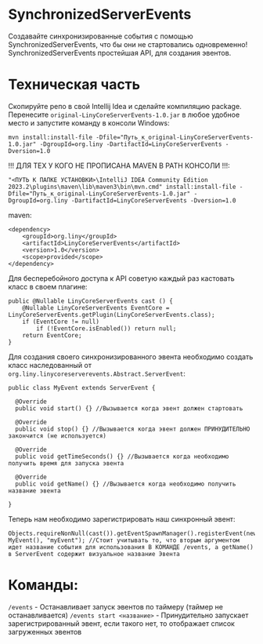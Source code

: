 # SynchronizedServerEvents

Создавайте синхронизированные события с помощью SynchronizedServerEvents, что бы они не стартовались одновременно!
SynchronizedServerEvents простейшая API, для создания эвентов.

# Техническая часть

Скопируйте репо в свой Intellij Idea и сделайте компиляцию package. Перенесите ```original-LinyCoreServerEvents-1.0.jar``` в любое удобное место и запустите команду в консоли Windows:
```
mvn install:install-file -Dfile="Путь_к_original-LinyCoreServerEvents-1.0.jar" -DgroupId=org.liny -DartifactId=LinyCoreServerEvents -Dversion=1.0
```
!!! ДЛЯ ТЕХ У КОГО НЕ ПРОПИСАНА MAVEN В PATH КОНСОЛИ !!!:
```
"<ПУТЬ К ПАПКЕ УСТАНОВКИ>\IntelliJ IDEA Community Edition 2023.2\plugins\maven\lib\maven3\bin\mvn.cmd" install:install-file -Dfile="Путь_к_original-LinyCoreServerEvents-1.0.jar" -DgroupId=org.liny -DartifactId=LinyCoreServerEvents -Dversion=1.0
```

maven: 
```
<dependency>
    <groupId>org.liny</groupId>
    <artifactId>LinyCoreServerEvents</artifactId>
    <version>1.0</version>
    <scope>provided</scope>
</dependency>
```

Для бесперебойного доступа к API советую каждый раз кастовать класс в своем плагине:
```
public @Nullable LinyCoreServerEvents cast () {
    @Nullable LinyCoreServerEvents EventCore = LinyCoreServerEvents.getPlugin(LinyCoreServerEvents.class);
    if (EventCore != null)
        if (!EventCore.isEnabled()) return null;
    return EventCore;
}
```

Для создания своего синхронизированного эвента необходимо создать класс наследованный от ```org.liny.linycoreserverevents.Abstract.ServerEvent```:
```
public class MyEvent extends ServerEvent {

  @Override
  public void start() {} //Вызывается когда эвент должен стартовать
  
  @Override
  public void stop() {} //Вызывается когда эвент должен ПРИНУДИТЕЛЬНО закончится (не используется)
  
  @Override
  public void getTimeSeconds() {} //Вызывается когда необходимо получить время для запуска эвента
  
  @Override
  public void getName() {} //Вызывается когда необходимо получить название эвента

}
```

Теперь нам необходимо зарегистрировать наш синхронный эвент:
```
Objects.requireNonNull(cast()).getEventSpawnManager().registerEvent(new MyEvent(), "myEvent"); //Стоит учитывать то, что вторым аргументом идет название события для использования В КОМАНДЕ /events, а getName() в ServerEvent содержит визуальное название Эвента
```

# Команды:
```/events``` - Останавливает запуск эвентов по таймеру (таймер не останавливается)
```/events start <название>``` - Принудительно запускает зарегистрированный эвент, если такого нет, то отображает список загруженных эвентов


